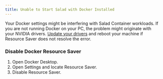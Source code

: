 ```yaml
---
title: Unable to Start Salad with Docker Installed
---
```


Your Docker settings might be interfering with Salad Container workloads. If you are not running Docker on your PC, the
problem might originate with your NVIDIA drivers.
[Update your drivers](/docs/guides/your-pc/174-how-to-update-my-nvidia-drivers) and reboot your machine if Resource
Saver does not resolve the error.

### Disable Docker Resource Saver

1. Open Docker Desktop.
2. Open Settings and locate Resource Saver.
3. Disable Resource Saver.
